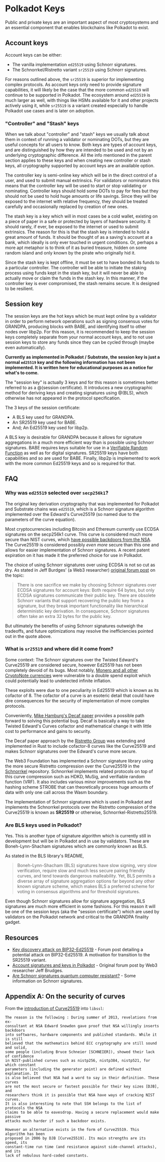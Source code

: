 # Polkadot Keys

Public and private keys are an important aspect of most cryptosystems and an essential component that enables blockchains like Polkadot to exist.

## Account keys

Account keys can be either:

- The vanilla implementation `ed25519` using Schnorr signatures.
- The Schnorrkel/Ristretto variant `sr25519` using Schnorr signatures.

For reasons outlined above, the `sr25519` is superior for implementing complex protocols. As account keys only need to provide signature capabilities, it will likely be the case that the more common `ed25519` will continue to be supported in Polkadot. The ecosystem around `ed25519` is much larger as well, with things like HSMs available for it and other projects actively using it, while `sr25519` is a variant created especially to handle Polkadot use cases and is later on adoption. 

### "Controller" and "Stash" keys

When we talk about "controller" and "stash" keys we usually talk about them in context of running a validator or nominating DOTs, but they are useful concepts for all users to know. Both keys are types of account keys, and are distinguished by how they are intended to be used and not by an underlying cryptographic difference. All the info mentioned in the parent section applies to these keys and when creating new controller or stash keys, all cryptography supported by account keys are an available option.

The controller key is semi-online key which will be in the direct control of a user, and used to submit manual extrinsics. For validators or nominators this means that the controller key will be used to start or stop validating or nominating. Controller keys should hold some DOTs to pay for fees but they should not be used to hold huge amounts or life savings. Since they will be exposed to the internet with relative frequency, they should be treated carefully and occasionally replaced by creation of new ones.

The stash key is a key which will in most cases be a cold wallet, existing on a piece of paper in a safe or protected by layers of hardware security. It should rarely, if ever, be exposed to the internet or used to submit extrinsics. The reason for this is that the stash key is intended to hold a great amount of funds. It should be thought of as a saving's account at a bank, which ideally is only ever touched in urgent conditions. Or, perhaps a more apt metaphor is to think of it as buried treasure, hidden on some random island and only known by the pirate who originally hid it. 

Since the stash key is kept offline, it must be set to have bonded its funds to a particular controller. The controller will be able to initiate the staking process using funds kept in the stash key, but it will never be able to actually move or claim the funds in the stash key. In this manner, if the controller key is ever compromised, the stash remains secure. It is designed to be resilient.

## Session key

The session keys are the hot keys which be must kept online by a validator in order to perform network operations such as signing consensus votes for GRANDPA, producing blocks with BABE, and identifying itself to other nodes over libp2p. For this reason, it is recommended to keep the session keys completely separate from your normal account keys, and to not use session keys to store any funds since they can be cycled through (maybe even automatically).

**Currently as implemented in Polkadot / Substrate, the session key is just a normal `ed25519` key and the following information has not been implemented. It is written here for educational purposes as a notice for what's to come.**

The "session key" is actually 3 keys and for this reason is sometimes better referred to as a @(session certificate). It introduces a new cryptographic method for deriving keys and creating signatures using @(BLS), which otherwise has not appeared in the protocol specification.

The 3 keys of the session certificate:

- A BLS key used for GRANDPA.
- An SR25519 key used for BABE.
- And; An Ed25519 key used for libp2p.

A BLS key is desirable for GRANDPA because it allows for signature aggregations in a much more efficient way than is possible using Schnorr signatures. BABE requires keys suitable for use in a [Verifiable Random Function](../randomness#vrfs) as well as for digital signatures. SR25519 keys have both capabilities and so are used for BABE. Finally, libp2p is implemented to work with the more common Ed25519 keys and so is required for that.

## FAQ

### Why was `ed25519` selected over `secp256k1`?

The original key derivation cryptography that was implemented for Polkadot and Substrate chains was `ed25519`, which is a Schnorr signature algorithm implemented over the Edward's Curve25519 (so named due to the parameters of the curve equation). 

Most cryptocurrencies including Bitcoin and Ethereum currently use ECDSA signatures on the secp256k1 curve. This curve is considered much more secure than NIST curves, which [have possible backdoors from the NSA](#appendix-a-on-the-security-of-curves). The Curve25519 is considered possibly _even more_ secure than this one and allows for easier implementation of Schnorr signatures. A recent patent expiration on it has made it the preferred choice for use in Polkadot. 

The choice of using Schnorr signatures over using ECDSA is not so cut as dry. As stated in Jeff Burdges' (a Web3 researcher) [original forum post](https://forum.web3.foundation/t/account-signatures-and-keys-in-polkadot/70/2) on the topic:

> There is one sacrifice we make by choosing Schnorr signatures over ECDSA signatures for account keys: Both require 64 bytes, but only ECDSA signatures communicate their public key. There are obsolete Schnorr variants that support recovering the public key from a signature, but they break important functionality like hierarchical deterministic key derivation. In consequence, Schnorr signatures often take an extra 32 bytes for the public key.

But ultimately the benefits of using Schnorr signatures outweigh the tradeoffs, and future optimizations may resolve the inefficiencies pointed out in the quote above.

### What is `sr25519` and where did it come from?

Some context: The Schnorr signatures over the Twisted Edward's Curve25519 are considered secure, however Ed25519 has not been completely devoid of its bugs. Most notably, [Monero and all other CryptoNote currencies](https://www.getmonero.org/2017/05/17/disclosure-of-a-major-bug-in-cryptonote-based-currencies.html) were vulnerable to a double spend exploit which could potentially lead to undetected infinite inflation. 

These exploits were due to one peculiarity in Ed25519 which is known as its cofactor of 8. The cofactor of a curve is an esoteric detail that could have dire consequences for the security of implementation of more complex protocols. 

Conveniently, [Mike Hamburg's Decaf paper](https://www.shiftleft.org/papers/decaf/index.xhtml) provides a possible path forward to solving this potential bug. Decaf is basically a way to take Twisted Edward's Curves cofactor and mathematical change it with little cost to performance and gains to security.

The Decaf paper approach by the [Ristretto Group](https://ristretto.group/) was extending and implemented in Rust to include cofactor-8 curves like the Curve25519 and makes Schnorr signatures over the Edward's curve more secure. 

The Web3 Foundation has implemented a Schnorr signature library using the more secure Ristretto compression over the Curve25519 in the [Schnorrkel](https://github.com/w3f/schnorrkel) repository. Schnorrkel implements related protocols on top of this curve compression such as HDKD, MuSig, and verifiable random function (VRF). It also includes various minor improvements such as the hashing scheme STROBE that can theoretically process huge amounts of data with only one call across the Wasm boundary.

The implementation of Schnorr signatures which is used in Polkadot and implements the Schnorrkel protocols over the Ristretto compression of the Curve25519 is known as **SR25519** or otherwise, Schnorrkel-Ristretto25519. 

### Are BLS keys used in Polkadot?

Yes. This is another type of signature algorithm which is currently still in development but will be in Polkadot and in use by validators. These are Boneh-Lynn-Shacham signatures which are commonly known as BLS.

As stated in the BLS library's README,

> Boneh-Lynn-Shacham (BLS) signatures have slow signing, very slow verification, require slow and much less secure pairing friendly curves, and tend towards dangerous malleability. Yet, BLS permits a diverse array of signature aggregation options far beyond any other known signature scheme, which makes BLS a preferred scheme for voting in consensus algorithms and for threshold signatures.

Even though Schnorr signatures allow for signature aggregation, BLS signatures are much more efficient in some fashions. For this reason it will be one of the session keys (aka the "session certificate") which are used by validators on the Polkadot network and critical to the GRANDPA finality gadget.

## Resources

- [Key discovery attack on BIP32-Ed25519](https://forum.web3.foundation/t/key-recovery-attack-on-bip32-ed25519/44) - Forum post detailing a potential attack on BIP32-Ed25519. A motivation for transition to the SR25519 variant. 
- [Account signatures and keys in Polkadot](https://forum.web3.foundation/t/account-signatures-and-keys-in-polkadot/70) - Original forum post by Web3 researcher Jeff Brudges.
- [Are Schnorr signatures quantum computer resistant?](https://bitcoin.stackexchange.com/a/57977l) - Some information on Schnorr signatures.

## Appendix A: On the security of curves

From the [introduction of Curve25519](https://git.libssh.org/projects/libssh.git/tree/doc/curve25519-sha256@libssh.org.txt#n10) into `libssl`:

```
The reason is the following : During summer of 2013, revelations from ex-
consultant at NSA Edward Snowden gave proof that NSA willingly inserts backdoors
into softwares, hardware components and published standards. While it is still
believed that the mathematics behind ECC cryptography are still sound and solid,
some people (including Bruce Schneier [SCHNEIER]), showed their lack of confidence
in NIST-published curves such as nistp256, nistp384, nistp521, for which constant
parameters (including the generator point) are defined without explanation. It
is also believed that NSA had a word to say in their definition. These curves
are not the most secure or fastest possible for their key sizes [DJB], and
researchers think it is possible that NSA have ways of cracking NIST curves.
It is also interesting to note that SSH belongs to the list of protocols the NSA
claims to be able to eavesdrop. Having a secure replacement would make passive
attacks much harder if such a backdoor exists.

However an alternative exists in the form of Curve25519. This algorithm has been
proposed in 2006 by DJB [Curve25519]. Its main strengths are its speed, its
constant-time run time (and resistance against side-channel attacks), and its
lack of nebulous hard-coded constants.
```
